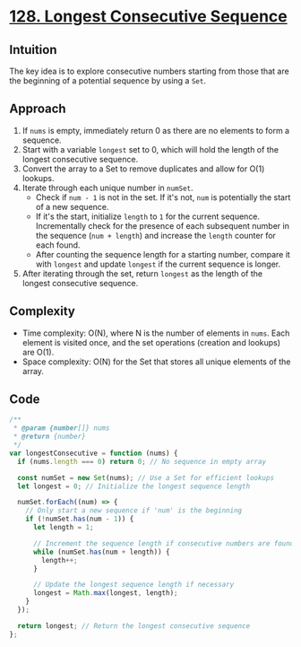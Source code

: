 # [128. Longest Consecutive Sequence](https://leetcode.com/problems/longest-consecutive-sequence/description/)

## Intuition

The key idea is to explore consecutive numbers starting from those that are the beginning of a potential sequence by using a `Set`.

## Approach

1. If `nums` is empty, immediately return 0 as there are no elements to form a sequence.
2. Start with a variable `longest` set to 0, which will hold the length of the longest consecutive sequence.
3. Convert the array to a Set to remove duplicates and allow for O(1) lookups.
4. Iterate through each unique number in `numSet`.
   - Check if `num - 1` is not in the set. If it's not, `num` is potentially the start of a new sequence.
   - If it's the start, initialize `length` to `1` for the current sequence. Incrementally check for the presence of each subsequent number in the sequence (`num + length`) and increase the `length` counter for each found.
   - After counting the sequence length for a starting number, compare it with `longest` and update `longest` if the current sequence is longer.
5. After iterating through the set, return `longest` as the length of the longest consecutive sequence.

## Complexity

- Time complexity: O(N), where N is the number of elements in `nums`. Each element is visited once, and the set operations (creation and lookups) are O(1).
- Space complexity: O(N) for the Set that stores all unique elements of the array.

## Code

```javascript
/**
 * @param {number[]} nums
 * @return {number}
 */
var longestConsecutive = function (nums) {
  if (nums.length === 0) return 0; // No sequence in empty array

  const numSet = new Set(nums); // Use a Set for efficient lookups
  let longest = 0; // Initialize the longest sequence length

  numSet.forEach((num) => {
    // Only start a new sequence if 'num' is the beginning
    if (!numSet.has(num - 1)) {
      let length = 1;

      // Increment the sequence length if consecutive numbers are found
      while (numSet.has(num + length)) {
        length++;
      }

      // Update the longest sequence length if necessary
      longest = Math.max(longest, length);
    }
  });

  return longest; // Return the longest consecutive sequence
};
```
